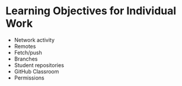 # Learning Objectives for Individual Work

- Network activity
- Remotes
- Fetch/push
- Branches
- Student repositories
- GitHub Classroom
- Permissions